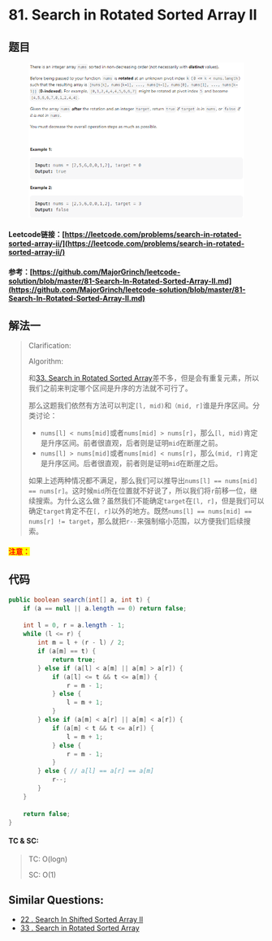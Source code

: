 # 81. Search in Rotated Sorted Array II

## 题目

<figure><img src="../../.gitbook/assets/image (13).png" alt=""><figcaption></figcaption></figure>

#### Leetcode链接：[https://leetcode.com/problems/search-in-rotated-sorted-array-ii/](https://leetcode.com/problems/search-in-rotated-sorted-array-ii/)

#### 参考：[https://github.com/MajorGrinch/leetcode-solution/blob/master/81-Search-In-Rotated-Sorted-Array-II.md](https://github.com/MajorGrinch/leetcode-solution/blob/master/81-Search-In-Rotated-Sorted-Array-II.md)

## 解法一

> Clarification:&#x20;
>
> Algorithm:&#x20;
>
> 和[33. Search in Rotated Sorted Array](33.-search-in-rotated-sorted-array.md)差不多，但是会有重复元素，所以我们之前来判定哪个区间是升序的方法就不可行了。
>
> 那么这题我们依然有方法可以判定`[l, mid)`和`（mid, r]`谁是升序区间。分类讨论：
>
> * `nums[l] < nums[mid]`或者`nums[mid] > nums[r]`，那么`[l, mid)`肯定是升序区间。前者很直观，后者则是证明`mid`在断崖之前。
> * `nums[l] > nums[mid]`或者`nums[mid] < nums[r]`，那么`(mid, r]`肯定是升序区间。后者很直观，前者则是证明`mid`在断崖之后。
>
> 如果上述两种情况都不满足，那么我们可以推导出`nums[l] == nums[mid] == nums[r]`。这时候`mid`所在位置就不好说了，所以我们将`r`前移一位，继续搜索。为什么这么做？虽然我们不能确定`target`在`[l, r]`，但是我们可以确定`target`肯定不在`[, r]`以外的地方。既然`nums[l] == nums[mid] == nums[r] != target`，那么就把`r--`来强制缩小范围，以方便我们后续搜索。

#### <mark style="color:red;">注意：</mark>

## 代码

```java
public boolean search(int[] a, int t) {
    if (a == null || a.length == 0) return false;

    int l = 0, r = a.length - 1;
    while (l <= r) {
        int m = l + (r - l) / 2;
        if (a[m] == t) {
            return true;
        } else if (a[l] < a[m] || a[m] > a[r]) {
            if (a[l] <= t && t <= a[m]) {
                r = m - 1;
            } else {
                l = m + 1;
            }
        } else if (a[m] < a[r] || a[m] < a[r]) {
            if (a[m] < t && t <= a[r]) {
                l = m + 1;
            } else {
                r = m - 1;
            }
        } else { // a[l] == a[r] == a[m]
            r--;
        }
    }

    return false;
}
```

#### TC & SC:&#x20;

> TC: O(logn)
>
> SC: O(1)

## **Similar Questions:**&#x20;

* [22 . Search In Shifted Sorted Array II](../../readme/binarysearch/22.-search-in-shifted-sorted-array-ii.md)
* [33 . Search in Rotated Sorted Array](33.-search-in-rotated-sorted-array.md)
